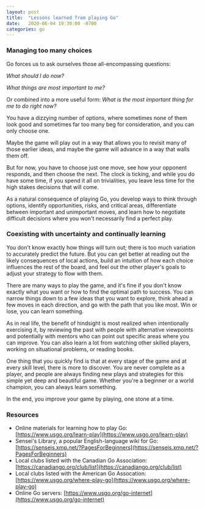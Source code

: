 ```yaml
---
layout: post
title:  "Lessons learned from playing Go"
date:   2020-06-04 19:30:00 -0700
categories: go
---
```


### Managing too many choices

Go forces us to ask ourselves those all-encompassing questions:

*What should I do now?*

*What things are most important to me?*

Or combined into a more useful form: *What is the most important thing for me to do right now?*

You have a dizzying number of options, where sometimes none of them look good and sometimes far too many beg for consideration, and you can only choose one.

Maybe the game will play out in a way that allows you to revisit many of those earlier ideas, and maybe the game will advance in a way that walls them off.

But for now, you have to choose just one move, see how your opponent responds, and then choose the next.  The clock is ticking, and while you do have some time, if you spend it all on trivialities, you leave less time for the high stakes decisions that will come.

As a natural consequence of playing Go, you develop ways to think through options, identify opportunities, risks, and critical areas, differentiate between important and unimportant moves, and learn how to negotiate difficult decisions where you won't necessarily find a perfect play.

### Coexisting with uncertainty and continually learning

You don't know exactly how things will turn out; there is too much variation to accurately predict the future.  But you can get better at reading out the likely consequences of local actions, build an intuition of how each choice influences the rest of the board, and feel out the other player's goals to adjust your strategy to flow with them.

There are many ways to play the game, and it's fine if you don't know exactly what you want or how to find the optimal path to success.  You can narrow things down to a few ideas that you want to explore, think ahead a few moves in each direction, and go with the path that you like most.  Win or lose, you can learn something.

As in real life, the benefit of hindsight is most realized when intentionally exercising it, by reviewing the past with people with alternative viewpoints and potentially with mentors who can point out specific areas where you can improve.  You can also learn a lot from watching other skilled players, working on situational problems, or reading books.

One thing that you quickly find is that at every stage of the game and at every skill level, there is more to discover.  You are never complete as a player, and people are always finding new plays and strategies for this simple yet deep and beautiful game.  Whether you're a beginner or a world champion, you can always learn something.

In the end, you improve your game by playing, one stone at a time.

### Resources

* Online materials for learning how to play Go: [https://www.usgo.org/learn-play](https://www.usgo.org/learn-play)
* Sensei's Library, a popular English-language wiki for Go: [https://senseis.xmp.net/?PagesForBeginners](https://senseis.xmp.net/?PagesForBeginners)
* Local clubs listed with the Canadian Go Association: [https://canadiango.org/club/list](https://canadiango.org/club/list)
* Local clubs listed with the American Go Assocation: [https://www.usgo.org/where-play-go](https://www.usgo.org/where-play-go)
* Online Go servers: [https://www.usgo.org/go-internet](https://www.usgo.org/go-internet)
